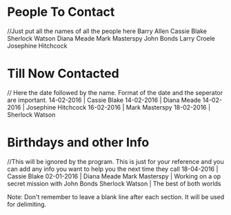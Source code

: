 People To Contact
=================
//Just put all the names of all the people here
Barry Allen
Cassie Blake
Sherlock Watson
Diana Meade
Mark Masterspy
John Bonds
Larry Croele
Josephine Hitchcock

Till Now Contacted
==================
// Here the date followed by the name. Format of the date and the seperator are important. 
14-02-2016 | Cassie Blake
14-02-2016 | Diana Meade
14-02-2016 | Josephine Hitchcock
16-02-2016 | Mark Masterspy
18-02-2016 | Sherlock Watson

Birthdays and other Info
========================
//This will be ignored by the program. This is just for your reference and you can add any info you want to help you the next time they call
18-04-2016 | Cassie Blake
02-01-2016 | Diana Meade
Mark Masterspy | Working on a op secret mission with John Bonds
Sherlock Watson | The best of both worlds

Note: Don't remember to leave a blank line after each section. It will be used for delimiting.
